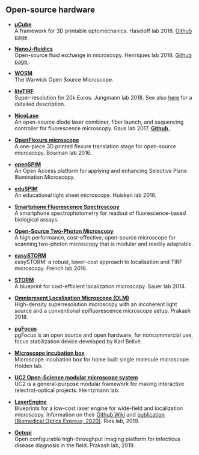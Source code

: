 ## Open-source hardware 
* <a href="https://doi.org/10.5334%2Fjoh.8"> <strong> µCube </strong> <a> <br>
A framework for 3D printable optomechanics. Haseloff lab 2018.  <a href="https://mdelmans.github.io/uCube/"> Github page</a>. 

* <a href="https://doi.org/10.1038/s41467-019-09231-9"> <strong> NanoJ-fluidics </strong> <a> <br>
Open-source fluid exchange in microscopy. Henriques lab 2018. <a href="https://github.com/HenriquesLab/NanoJ-Fluidics"> Github page </a>. 

* <a href="https://wosmic.org/"> <strong> WOSM </strong> </a> <br>
The Warwick Open Source Microscope.

* <a href="https://doi.org/10.1002%2Fcphc.201800630"> <strong> liteTIRF </strong> </a> <br>
Super-resolution for 20k Euros. Jungmann lab 2018. See also <a href="http://www.alexauer.me/litetirf/">here</a> for a detailed description. 

* <a href="https://doi.org/10.1371%2Fjournal.pone.0173879"> <strong> NicoLase </strong> </a> <br>
An open-source diode laser combiner, fiber launch, and sequencing controller for fluorescence microscopy. Gaus lab 2017. <a href="https://github.com/PRNicovich/NicoLase"> <strong> Github </strong> </a>. 

* <a href="https://github.com/rwb27/openflexure_microscope"> <strong> OpenFlexure microscope </strong> </a> <br>
A one-piece 3D printed flexure translation stage for open-source microscopy. Bowman lab 2016. 

* <a href="http://openspim.org/Welcome_to_the_OpenSPIM_Wiki"> <strong> openSPIM </strong> </a> <br>
An Open Access platform for applying and enhancing Selective Plane Illumination Microscopy.

* <a href="http://journals.plos.org/plosone/article?id=10.1371/journal.pone.0161402"> <strong> eduSPIM </strong> </a> <br>
An educational light sheet microscope. Huisken lab 2016. 

* <a href="https://pubs.acs.org/doi/10.1021/ac502080t"> <strong> Smartphone Fluorescence Spectroscopy </strong> </a> <br>
A smartphone spectrophotometry for readout of fluorescence-based biological assays.

* <a href="https://doi.org/10.1371/journal.pone.0110475"> <strong> Open-Source Two-Photon Microscopy </strong> </a> <br>
A high performance, cost-effective, open-source microscope for scanning two-photon microscopy that is modular and readily adaptable.

* <a href="https://doi.org/10.1002%2Fjbio.201500324"> <strong> easySTORM </strong> </a> <br>
easySTORM: a robust, lower-cost approach to localisation and TIRF microscopy. French lab 2016. 

* <a href="https://doi.org/10.1002%2Fcphc.201300739"> <strong> STORM </strong> </a> <br>
A blueprint for cost-efficient localization microscopy. Sauer lab 2014. 

* <a href="https://doi.org/10.1101/121061"> <strong> Omnipresent Localisation Microscope (OLM) </strong> </a> <br>
High-density superresolution microscopy with an incoherent light source and a conventional epifluorescence microscope setup. Prakash 2018. 

* <a href="http://big.umassmed.edu/wiki/index.php/PgFocus"> <strong> pgFocus </strong> </a> <br>
pgFocus is an open source and open hardware, for noncommercial use, focus stabilization device developed by Karl Bellvé.

* <a href="https://github.com/HoldenLab/microscope-incubation-box"> <strong> Microscope incubation box </strong> </a> <br>
Microscope incubation box for home built single molecule microscope. Holden lab.

* <a href="https://github.com/bionanoimaging/UC2-GIT"> <strong> UC2 Open-Science modular microscope system </strong> </a> <br>
UC2 is a general-purpose modular framework for making interactive (electro)-optical projects. Heintzmann lab.

* <a href="https://github.com/ries-lab/LaserEngine"> <strong> LaserEngine </strong> </a> <br>
Blueprints for a low-cost laser engine for wide-field and localization microscopy. Information on their <a href="https://github.com/ries-lab/LaserEngine">Github Wiki</a> and <a href="http://dx.doi.org/10.1364/BOE.380815">publication (Biomedical Optics Express, 2020)</a>. Ries lab, 2019. 

* <a href="https://www.biorxiv.org/content/10.1101/684423v1"> <strong> Octopi </strong> </a> <br>
Open configurable high-throughput imaging platform for infectious disease diagnosis in the field. Prakash lab, 2019.
	

